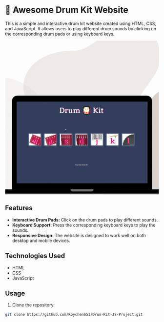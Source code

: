 # 🥁 Awesome Drum Kit Website

This is a simple and interactive drum kit website created using HTML, CSS, and JavaScript. It allows users to play different drum sounds by clicking on the corresponding drum pads or using keyboard keys.


<p> <img src="drumgif.gif" alt="GIF showcasing the app"></p>


## Features

- **Interactive Drum Pads:** Click on the drum pads to play different sounds.
- **Keyboard Support:** Press the corresponding keyboard keys to play the sounds.
- **Responsive Design:** The website is designed to work well on both desktop and mobile devices.

## Technologies Used

- HTML
- CSS
- JavaScript

## Usage

1. Clone the repository:

```bash
git clone https://github.com/Roychen651/Drum-Kit-JS-Project.git
